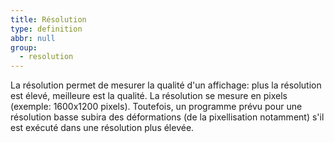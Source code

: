 ```yaml
---
title: Résolution
type: definition
abbr: null
group:
  - resolution
---
```

La résolution permet de mesurer la qualité d'un affichage: plus la résolution est élevé, meilleure est la qualité. La résolution se mesure en pixels (exemple: 1600x1200 pixels). Toutefois, un programme prévu pour une résolution basse subira des déformations (de la pixellisation notamment) s'il est exécuté dans une résolution plus élevée.
